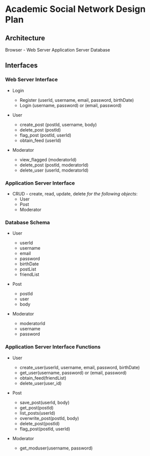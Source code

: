 # Academic Social Network Design Plan

## Architecture

Browser - Web Server
Application Server
Database

## Interfaces

### Web Server Interface

- Login
   - Register (userId, username, email, password, birthDate)
   - Login (username, password) or (email, password)

- User
   - create_post (postId, username, body)
   - delete_post (postId)
   - flag_post (postId, userId)
   - obtain_feed (userId)

- Moderator
   - view_flagged (moderatorId)
   - delete_post (postId, moderatorId)
   - delete_user (userId, moderatorId)

### Application Server Interface

- CRUD - create, read, update, delete *for the following objects*:
   - User
   - Post
   - Moderator

### Database Schema

- User
   - userId
   - username
   - email
   - password
   - birthDate
   - postList
   - friendList

- Post
   - postId
   - user
   - body

- Moderator
   - moderatorId
   - username
   - password

### Application Server Interface Functions

- User
   - create_user(userId, username, email, password, birthDate)
   - get_user(username, password) or (email, password)
   - obtain_feed(friendList)
   - delete_user(user_id)

- Post
   - save_post(userId, body)
   - get_post(postId)
   - list_posts(userId)
   - overwrite_post(postId, body)
   - delete_post(postId)
   - flag_post(postId, userId)

- Moderator
   - get_moduser(username, password)
